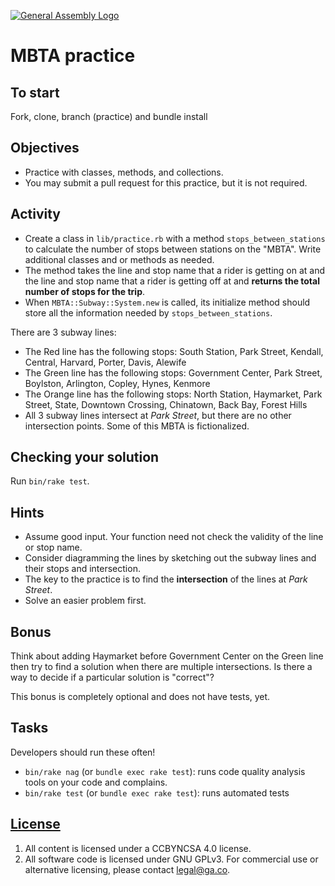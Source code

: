 [![General Assembly Logo](https://camo.githubusercontent.com/1a91b05b8f4d44b5bbfb83abac2b0996d8e26c92/687474703a2f2f692e696d6775722e636f6d2f6b6538555354712e706e67)](https://generalassemb.ly/education/web-development-immersive)

# MBTA practice

## To start

Fork, clone, branch (practice) and bundle install

## Objectives

-   Practice with classes, methods, and collections.
-   You may submit a pull request for this practice, but it is not required.

## Activity

-   Create a class in `lib/practice.rb` with a method `stops_between_stations`
to calculate the number of stops between stations on the "MBTA".
Write additional classes and or methods as needed.
-   The method takes the line and stop name that a rider is getting on at and
 the line and stop name that a rider is getting off at and **returns the total
  number of stops for the trip**.
-   When `MBTA::Subway::System.new` is called, its initialize method should
 store all the information needed by `stops_between_stations`.

There are 3 subway lines:

-   The Red line has the following stops: South Station, Park Street, Kendall,
 Central, Harvard, Porter, Davis, Alewife
-   The Green line has the following stops: Government Center, Park Street,
 Boylston, Arlington, Copley, Hynes, Kenmore
-   The Orange line has the following stops:  North Station, Haymarket,
Park Street, State, Downtown Crossing, Chinatown, Back Bay, Forest Hills
-   All 3 subway lines intersect at *Park Street*, but there are no other
 intersection points. Some of this MBTA is fictionalized.

## Checking your solution

Run `bin/rake test`.

## Hints

-   Assume good input.  Your function need not check the validity of the line or
 stop name.
-   Consider diagramming the lines by sketching out the subway lines and their
 stops and intersection.
-   The key to the practice is to find the **intersection** of the lines at
 *Park Street*.
-   Solve an easier problem first.

## Bonus

Think about adding Haymarket before Government Center on the Green line then try
 to find a solution when there are multiple intersections.
Is there a way to decide if a particular solution is "correct"?

This bonus is completely optional and does not have tests, yet.

## Tasks

Developers should run these often!

-   `bin/rake nag`  (or `bundle exec rake test`):
    runs code quality analysis tools on your code and complains.
-   `bin/rake test` (or `bundle exec rake test`): runs automated tests

## [License](LICENSE)

1.  All content is licensed under a CC­BY­NC­SA 4.0 license.
1.  All software code is licensed under GNU GPLv3. For commercial use or
    alternative licensing, please contact legal@ga.co.
